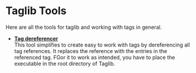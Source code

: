 # Taglib Tools
Here are all the tools for taglib and working with tags in general.

- <ins>**Tag dereferencer**</ins><br>
    This tool simplifies to create easy to work with tags by dereferencing all tag references. It replaces the reference with the entries in the referenced tag. FGor it to work as intended, you have to place the executable in the root directory of Taglib.